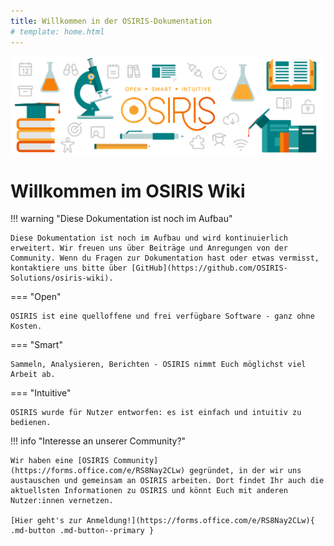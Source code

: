 ```yaml
---
title: Willkommen in der OSIRIS-Dokumentation
# template: home.html
---
```


![Hero Image](assets/images/Hero_desktop.svg)

# Willkommen im OSIRIS Wiki

!!! warning "Diese Dokumentation ist noch im Aufbau"

    Diese Dokumentation ist noch im Aufbau und wird kontinuierlich erweitert. Wir freuen uns über Beiträge und Anregungen von der Community. Wenn du Fragen zur Dokumentation hast oder etwas vermisst, kontaktiere uns bitte über [GitHub](https://github.com/OSIRIS-Solutions/osiris-wiki).

=== "Open"

    OSIRIS ist eine quelloffene und frei verfügbare Software - ganz ohne Kosten.

=== "Smart"

    Sammeln, Analysieren, Berichten - OSIRIS nimmt Euch möglichst viel Arbeit ab.

=== "Intuitive"

    OSIRIS wurde für Nutzer entworfen: es ist einfach und intuitiv zu bedienen.

!!! info "Interesse an unserer Community?"
    
    Wir haben eine [OSIRIS Community](https://forms.office.com/e/RS8Nay2CLw) gegründet, in der wir uns austauschen und gemeinsam an OSIRIS arbeiten. Dort findet Ihr auch die aktuellsten Informationen zu OSIRIS und könnt Euch mit anderen Nutzer:innen vernetzen.

    [Hier geht's zur Anmeldung!](https://forms.office.com/e/RS8Nay2CLw){ .md-button .md-button--primary }
